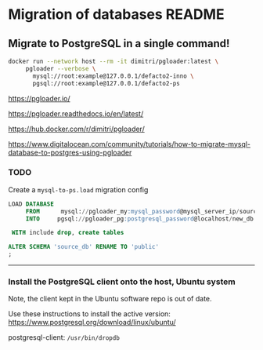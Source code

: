 # Migration of databases README

## Migrate to PostgreSQL in a single command!

```sh
docker run --network host --rm -it dimitri/pgloader:latest \
     pgloader --verbose \
       mysql://root:example@127.0.0.1/defacto2-inno \
       pgsql://root:example@127.0.0.1/defacto2-ps
```

https://pgloader.io/

https://pgloader.readthedocs.io/en/latest/

https://hub.docker.com/r/dimitri/pgloader/

https://www.digitalocean.com/community/tutorials/how-to-migrate-mysql-database-to-postgres-using-pgloader

### TODO

Create a `mysql-to-ps.load` migration config

```sql
LOAD DATABASE
     FROM      mysql://pgloader_my:mysql_password@mysql_server_ip/source_db?useSSL=true
     INTO     pgsql://pgloader_pg:postgresql_password@localhost/new_db

 WITH include drop, create tables

ALTER SCHEMA 'source_db' RENAME TO 'public'
;
```

---

### Install the PostgreSQL client onto the host, Ubuntu system

Note, the client kept in the Ubuntu software repo is out of date.

Use these instructions to install the active version: 
https://www.postgresql.org/download/linux/ubuntu/

postgresql-client: `/usr/bin/dropdb`